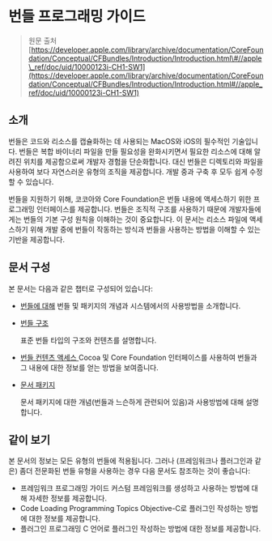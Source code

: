 # 번들 프로그래밍 가이드

> 원문 출처  
> [https://developer.apple.com/library/archive/documentation/CoreFoundation/Conceptual/CFBundles/Introduction/Introduction.html\#//apple\_ref/doc/uid/10000123i-CH1-SW1](https://developer.apple.com/library/archive/documentation/CoreFoundation/Conceptual/CFBundles/Introduction/Introduction.html#//apple_ref/doc/uid/10000123i-CH1-SW1)

## 소개

번들은 코드와 리소스를 캡슐화하는 데 사용되는 MacOS와 iOS의 필수적인 기술입니다. 번들은 복합 바이너리 파일을 만들 필요성을 완화시키면서 필요한 리소스에 대해 알려진 위치를 제공함으로써 개발자 경험을 단순화합니다. 대신 번들은 디렉토리와 파일을 사용하여 보다 자연스러운 유형의 조직을 제공합니다. 개발 중과 구축 후 모두 쉽게 수정할 수 있습니다.

번들을 지원하기 위해, 코코아와 Core Foundation은 번들 내용에 액세스하기 위한 프로그래밍 인터페이스를 제공합니다. 번들은 조직적 구조를 사용하기 때문에 개발자들에게는 번들의 기본 구성 원칙을 이해하는 것이 중요합니다. 이 문서는 리소스 파일에 액세스하기 위해 개발 중에 번들이 작동하는 방식과 번들을 사용하는 방법을 이해할 수 있는 기반을 제공합니다.

## 문서 구성

본 문서는 다음과 같은 챕터로 구성되어 있습니다:

* [번들에 대해](about-bundles.md) 번들 및 패키지의 개념과 시스템에서의 사용방법을 소개합니다.
* [번들 구조](bundle-structures.md)

  표준 번들 타입의 구조와 컨텐츠를 설명합니다.

* [번들 컨텐츠 액세스  ](../../etc/not-found.md) Cocoa 및 Core Foundation 인터페이스를 사용하여 번들과 그 내용에 대한 정보를 얻는 방법을 보여줍니다.
* [문서 패키지](../../etc/not-found.md)

  문서 패키지에 대한 개념\(번들과 느슨하게 관련되어 있음\)과 사용방법에 대해 설명합니다.

## 같이 보기

본 문서의 정보는 모든 유형의 번들에 적용됩니다. 그러나 \(프레임워크나 플러그인과 같은\) 좀더 전문화된 번들 유형을 사용하는 경우 다음 문서도 참조하는 것이 좋습니다:

* 프레임워크 프로그래밍 가이드 커스텀 프레임워크를 생성하고 사용하는 방법에 대해 자세한 정보를 제공합니다.
* Code Loading Programming Topics Objective-C로 플러그인 작성하는 방법에 대한 정보를 제공합니다.
* 플러그인 프로그래밍   C 언어로 플러그인 작성하는 방법에 대한 정보를 제공합니다.

